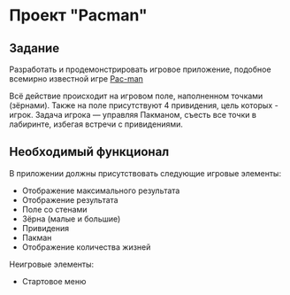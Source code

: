 # Проект "Pacman"

## Задание

Разработать и продемонстрировать игровое приложение, подобное всемирно известной игре [Pac-man](https://ru.wikipedia.org/wiki/Pac-Man)

Всё действие происходит на игровом поле, наполненном точками (зёрнами). Также на поле присутствуют 4 привидения, цель которых - игрок. Задача игрока — управляя Пакманом, съесть все точки в лабиринте, избегая встречи с привидениями.


## Необходимый функционал

В приложении должны присутствовать следующие игровые элементы:

* Отображение максимального результата
* Отображение результата
* Поле со стенами
* Зёрна (малые и большие)
* Привидения
* Пакман
* Отображение количества жизней 

Неигровые элементы:

* Стартовое меню
